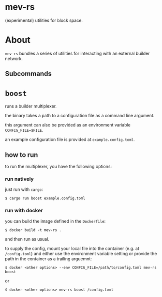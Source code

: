 # mev-rs

(experimental) utilities for block space.

# About

`mev-rs` bundles a series of utilities for interacting with an external builder network.

## Subcommands

# `boost`

runs a builder multiplexer.

the binary takes a path to a configuration file as a command line argument.

this argument can also be provided as an environment variable `CONFIG_FILE=$FILE`.

an example configuration file is provided at `example.config.toml`.

## how to run

to run the multiplexer, you have the following options:

### run natively

just run with `cargo`:

`$ cargo run boost example.config.toml`

### run with docker

you can build the image defined in the `Dockerfile`:

`$ docker build -t mev-rs .`

and then run as usual.

to supply the config, mount your local file into the container (e.g. at `/config.toml`) and either use the environment
variable setting or provide the path in the container as a trailing arguemnt:

`$ docker <other options> --env CONFIG_FILE=/path/to/config.toml mev-rs boost`

or

`$ docker <other options> mev-rs boost /config.toml`